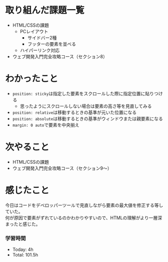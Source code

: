 # 取り組んだ課題一覧
- HTML/CSSの課題
  - PCレイアウト
    - サイドバー2種
    - フッターの要素を並べる 
  - ハイパーリンク対応
- ウェブ開発入門完全攻略コース（セクション8）

# わかったこと
- `position: sticky`は指定した要素をスクロールした際に指定位置に貼りつける
  - 思ったようにスクロールしない場合は要素の高さ等を見直してみる 
- `position: relative`は移動するときの基準が元いた位置になる
- `position: absolute`は移動するときの基準がウィンドウまたは親要素になる
- `margin: 0 auto`で要素を中央揃え

# 次やること
- HTML/CSSの課題 
- ウェブ開発入門完全攻略コース（セクション9～）

# 感じたこと
今日はコードをデベロッパーツールで見直しながら要素の最大値を修正する等していた。<br>
何が原因で要素がずれているのかわかりやすいので、HTMLの理解がより一層深まったと感じた。

### 学習時間
- Today: 4h
- Total: 101.5h